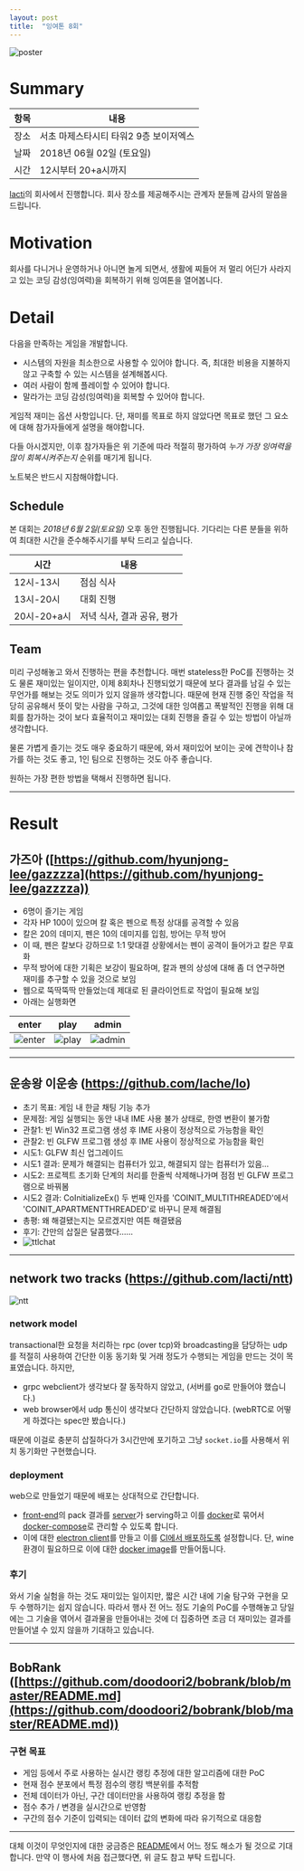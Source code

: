 ```yaml
---
layout: post
title:  "잉여톤 8회"
---
```


![poster](/images/yyt_8.png)

# Summary

| 항목 | 내용 |
| --- | --- |
| 장소 | 서초 마제스타시티 타워2 9층 보이저엑스 |
| 날짜 | 2018년 06월 02일 (토요일) |
| 시간 | 12시부터 20+a시까지 |

[lacti](https://github.com/lacti)의 회사에서 진행합니다. 회사 장소를 제공해주시는 관계자 분들께 감사의 말씀을 드립니다.

# Motivation

회사를 다니거나 운영하거나 아니면 놀게 되면서, 생활에 찌들어 저 멀리 어딘가 사라지고 있는 코딩 감성(잉여력)을 회복하기 위해 잉여톤을 열어봅니다.

# Detail

다음을 만족하는 게임을 개발합니다.

- 시스템의 자원을 최소한으로 사용할 수 있어야 합니다. 즉, 최대한 비용을 지불하지 않고 구축할 수 있는 시스템을 설계해봅시다.
- 여러 사람이 함께 플레이할 수 있어야 합니다.
- 말라가는 코딩 감성(잉여력)을 회복할 수 있어야 합니다.

게임적 재미는 옵션 사항입니다. 단, 재미를 목표로 하지 않았다면 목표로 했던 그 요소에 대해 참가자들에게 설명을 해야합니다.

다들 아시겠지만, 이후 참가자들은 위 기준에 따라 적절히 평가하여 *누가 가장 잉여력을 많이 회복시켜주는지* 순위를 매기게 됩니다.

노트북은 반드시 지참해야합니다.

## Schedule

본 대회는 *2018년 6월 2일(토요일)* 오후 동안 진행됩니다. 기다리는 다른 분들을 위하여 최대한 시간을 준수해주시기를 부탁 드리고 싶습니다.

| 시간 | 내용 |
| --- | --- |
| 12시-13시 | 점심 식사 |
| 13시-20시 | 대회 진행 |
| 20시-20+a시 | 저녁 식사, 결과 공유, 평가 |


## Team

미리 구성해놓고 와서 진행하는 편을 추천합니다. 매번 stateless한 PoC를 진행하는 것도 물론 재미있는 일이지만, 이제 8회차나 진행되었기 때문에 보다 결과를 남길 수 있는 무언가를 해보는 것도 의미가 있지 않을까 생각합니다.
때문에 현재 진행 중인 작업을 적당히 공유해서 뜻이 맞는 사람을 구하고, 그것에 대한 잉여롭고 폭발적인 진행을 위해 대회를 참가하는 것이 보다 효율적이고 재미있는 대회 진행을 즐길 수 있는 방법이 아닐까 생각합니다.

물론 가볍게 즐기는 것도 매우 중요하기 때문에, 와서 재미있어 보이는 곳에 견학이나 참가를 하는 것도 좋고, 1인 팀으로 진행하는 것도 아주 좋습니다.

원하는 가장 편한 방법을 택해서 진행하면 됩니다.

---

# Result

## 가즈아 ([https://github.com/hyunjong-lee/gazzzza](https://github.com/hyunjong-lee/gazzzza))

- 6명이 즐기는 게임
- 각자 HP 100이 있으며 칼 혹은 펜으로 특정 상대를 공격할 수 있음
- 칼은 20의 데미지, 펜은 10의 데미지를 입힘, 방어는 무적 방어
- 이 때, 펜은 칼보다 강하므로 1:1 맞대결 상황에서는 펜이 공격이 들어가고 칼은 무효화
- 무적 방어에 대한 기획은 보강이 필요하며, 칼과 펜의 상성에 대해 좀 더 연구하면 재미를 추구할 수 있을 것으로 보임
- 웹으로 뚝딱뚝딱 만들었는데 제대로 된 클라이언트로 작업이 필요해 보임
- 아래는 실행화면

| enter | play | admin |
|-------|------|-------|
| ![enter](/images/8/enter.png) | ![play](/images/8/play.png) | ![admin](/images/8/admin.png) |

---

## 운송왕 이운송 (https://github.com/lache/lo)

- 초기 목표: 게임 내 한글 채팅 기능 추가
- 문제점: 게임 실행되는 동안 내내 IME 사용 불가 상태로, 한영 변환이 불가함
- 관찰1: 빈 Win32 프로그램 생성 후 IME 사용이 정상적으로 가능함을 확인
- 관찰2: 빈 GLFW 프로그램 생성 후 IME 사용이 정상적으로 가능함을 확인
- 시도1: GLFW 최신 업그레이드
- 시도1 결과: 문제가 해결되는 컴퓨터가 있고, 해결되지 않는 컴퓨터가 있음...
- 시도2: 프로젝트 초기화 단계의 처리를 한줄씩 삭제해나가며 점점 빈 GLFW 프로그램으로 바꿔봄
- 시도2 결과: CoInitializeEx() 두 번째 인자를 'COINIT_MULTITHREADED'에서 'COINIT_APARTMENTTHREADED'로 바꾸니 문제 해결됨
- 총평: 왜 해결됐는지는 모르겠지만 여튼 해결됐음
- 후기: 간만의 삽질은 달콤했다......
- ![ttlchat](/images/8/ttlchat.png)

---

## network two tracks (https://github.com/lacti/ntt)

![ntt](/images/8/ntt_result.png)

### network model

transactional한 요청을 처리하는 rpc (over tcp)와 broadcasting을 담당하는 udp를 적절히 사용하여 간단한 이동 동기화 및 거래 정도가 수행되는 게임을 만드는 것이 목표였습니다. 하지만,

- grpc webclient가 생각보다 잘 동작하지 않았고, (서버를 go로 만들어야 했습니다.)
- web browser에서 udp 통신이 생각보다 간단하지 않았습니다. (webRTC로 어떻게 하겠다는 spec만 봤습니다.)

때문에 이걸로 충분히 삽질하다가 3시간만에 포기하고 그냥 `socket.io`를 사용해서 위치 동기화만 구현했습니다.

### deployment

web으로 만들었기 때문에 배포는 상대적으로 간단합니다.

- [front-end](https://github.com/lacti/ntt/tree/master/web)의 pack 결과를 [server](https://github.com/lacti/ntt/tree/master/server)가 serving하고 이를 [docker](https://github.com/lacti/ntt/blob/master/Dockerfile)로 묶어서 [docker-compose](https://github.com/lacti/ntt/blob/master/docker-compose.yml)로 관리할 수 있도록 합니다.
- 이에 대한 [electron client](https://github.com/lacti/ntt/tree/master/desktop)를 만들고 이를 [CI에서 배포하도록](https://github.com/lacti/ntt/blob/master/.travis.yml) 설정합니다. 단, wine 환경이 필요하므로 이에 대한 [docker image](https://github.com/lacti/docker-node-env)를 만들어둡니다.

### 후기

와서 기술 실험을 하는 것도 재미있는 일이지만, 짧은 시간 내에 기술 탐구와 구현을 모두 수행하기는 쉽지 않습니다. 따라서 행사 전 어느 정도 기술의 PoC를 수행해놓고 당일에는 그 기술을 엮어서 결과물을 만들어내는 것에 더 집중하면 조금 더 재미있는 결과를 만들어낼 수 있지 않을까 기대하고 있습니다.

---

## BobRank ([https://github.com/doodoori2/bobrank/blob/master/README.md](https://github.com/doodoori2/bobrank/blob/master/README.md))

### 구현 목표

- 게임 등에서 주로 사용하는 실시간 랭킹 추정에 대한 알고리즘에 대한 PoC
- 현재 점수 분포에서 특정 점수의 랭킹 백분위를 추적함
- 전체 데이터가 아닌, 구간 데이터만을 사용하여 랭킹 추정을 함
- 점수 추가 / 변경을 실시간으로 반영함
- 구간의 점수 기준이 입력되는 데이터 값의 변화에 따라 유기적으로 대응함

---

대체 이것이 무엇인지에 대한 궁금증은 [README](/)에서 어느 정도 해소가 될 것으로 기대합니다.
만약 이 행사에 처음 접근했다면, 위 글도 참고 부탁 드립니다.

